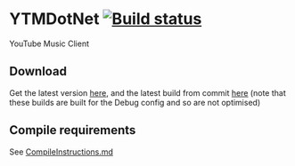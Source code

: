 # YTMDotNet [![Build status](https://ci.appveyor.com/api/projects/status/khqhjltce6s92v9t)](https://ci.appveyor.com/project/Walkman100/YTMDotNet)
YouTube Music Client

## Download
Get the latest version [here](https://github.com/Walkman100/YTMDotNet/releases), and the latest build from commit
[here](https://ci.appveyor.com/project/Walkman100/YTMDotNet/build/artifacts)
(note that these builds are built for the Debug config and so are not optimised)

## Compile requirements
See [CompileInstructions.md](https://github.com/Walkman100/gists/blob/master/CompileInstructions.md)
